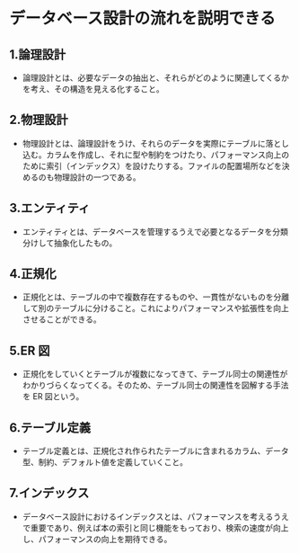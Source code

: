 # データベース設計の流れを説明できる

## 1.論理設計

- 論理設計とは、必要なデータの抽出と、それらがどのように関連してくるかを考え、その構造を見える化すること。

## 2.物理設計

- 物理設計とは、論理設計をうけ、それらのデータを実際にテーブルに落とし込む。カラムを作成し、それに型や制約をつけたり、パフォーマンス向上のために索引（インデックス）を設けたりする。ファイルの配置場所などを決めるのも物理設計の一つである。

## 3.エンティティ

- エンティティとは、データベースを管理するうえで必要となるデータを分類分けして抽象化したもの。

## 4.正規化

- 正規化とは、テーブルの中で複数存在するものや、一貫性がないものを分離して別のテーブルに分けること。これによりパフォーマンスや拡張性を向上させることができる。

## 5.ER 図

- 正規化をしていくとテーブルが複数になってきて、テーブル同士の関連性がわかりづらくなってくる。そのため、テーブル同士の関連性を図解する手法を ER 図という。

## 6.テーブル定義

- テーブル定義とは、正規化され作られたテーブルに含まれるカラム、データ型、制約、デフォルト値を定義していくこと。

## 7.インデックス

- データベース設計におけるインデックスとは、パフォーマンスを考えるうえで重要であり、例えば本の索引と同じ機能をもっており、検索の速度が向上し、パフォーマンスの向上を期待できる。
